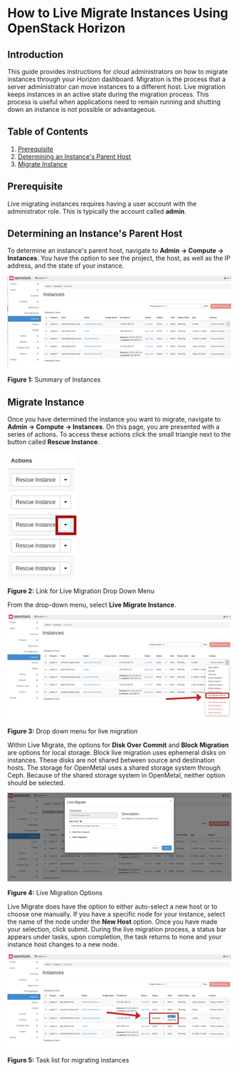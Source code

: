 # How to Live Migrate Instances Using OpenStack Horizon

## Introduction

This guide provides instructions for cloud administrators on how to
migrate instances through your Horizon dashboard. Migration is the
process that a server administrator can move instances to a different
host. Live migration keeps instances in an active state during the
migration process. This process is useful when applications need to
remain running and shutting down an instance is not possible or
advantageous.

## Table of Contents

1. [Prerequisite](live-migrate-instances#prerequisite)
2. [Determining an Instance's Parent
    Host](live-migrate-instances#determining-an-instance-s-parent-host)
3. [Migrate
    Instance](live-migrate-instances#migrate-instance)

## Prerequisite

Live migrating instances requires having a user account with the
administrator role. This is typically the account called **admin**.

## Determining an Instance's Parent Host

To determine an instance's parent host, navigate to **Admin -\> Compute
-\> Instances**. You have the option to see the project, the host, as
well as the IP address, and the state of your instance.

![image](images/all-instance-list.png)

**Figure 1:** Summary of Instances

## Migrate Instance

Once you have determined the instance you want to migrate, navigate to
**Admin -\> Compute -\> Instances**. On this page, you are presented
with a series of actions. To access these actions click the small
triangle next to the button called **Rescue Instance**.

![image](images/figure2.png)

**Figure 2:** Link for Live Migration Drop Down Menu

From the drop-down menu, select **Live Migrate Instance**.

![image](images/figure3.png)

**Figure 3:** Drop down menu for live migration

Within Live Migrate, the options for **Disk Over Commit** and **Block
Migration** are options for local storage. Block live migration uses
ephemeral disks on instances. These disks are not shared between source
and destination hosts. The storage for OpenMetal uses a shared storage
system through Ceph. Because of the shared storage system in OpenMetal,
neither option should be selected.

![image](images/figure4.png)

**Figure 4:** Live Migration Options

Live Migrate does have the option to either auto-select a new host or to
choose one manually. If you have a specific node for your instance,
select the name of the node under the **New Host** option. Once you have
made your selection, click submit. During the live migration process, a
status bar appears under tasks, upon completion, the task returns to
none and your instance host changes to a new node.

![image](images/figure5.png)

**Figure 5:** Task list for migrating instances
